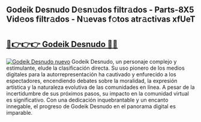 ## Godeik Desnudo D𝚎sn𝚞dos filtr𝚊dos - Parts-8X5 Vid𝚎os filtr𝚊dos - N𝚞evas f𝚘tos atr𝚊ctivas xfUeT

# <h2><a href="http://mb6rey.tromn.icu/?c=Godeik+Desnudo">🔗👉👉👉 Godeik Desnudo 🔗🔗</a></h2>

[![Godeik Desnudo nuevo](https://i.imgur.com/pEAQMta.gif)](http://mb6rey.tromn.icu/?c=Godeik+Desnudo)
Godeik Desnudo, un personaje complejo y estimulante, elude la clasificación directa. Su uso pionero de los medios digitales para la autorrepresentación ha cautivado y enfurecido a los espectadores, encendiendo debates sobre la moralidad, la expresión artística y la naturaleza evolutiva de las comunidades en línea. A pesar de la incertidumbre de sus próximos pasos, su impacto en la comunidad virtual es significativo. Con una dedicación inquebrantable y un encanto innegable, el progreso de Godeik Desnudo en el panorama digital es imparable.
